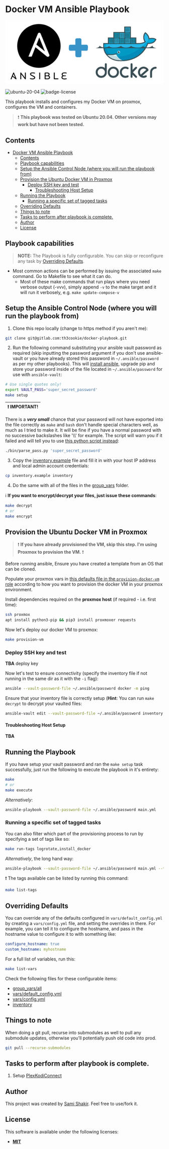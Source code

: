 # Docker VM Ansible Playbook

![Logo](files/logo.png)

![ubuntu-20-04]
![badge-license]

This playbook installs and configures my Docker VM on proxmox, configures the VM and containers.

> ❗ **This playbook was tested on Ubuntu 20.04. Other versions may work but have not been tested.**

## Contents

- [Docker VM Ansible Playbook](#docker-vm-ansible-playbook)
  - [Contents](#contents)
  - [Playbook capabilities](#playbook-capabilities)
  - [Setup the Ansible Control Node (where you will run the playbook from)](#setup-the-ansible-control-node-where-you-will-run-the-playbook-from)
  - [Provision the Ubuntu Docker VM in Proxmox](#provision-the-ubuntu-docker-vm-in-proxmox)
    - [Deploy SSH key and test](#deploy-ssh-key-and-test)
      - [Troubleshooting Host Setup](#troubleshooting-host-setup)
  - [Running the Playbook](#running-the-playbook)
    - [Running a specific set of tagged tasks](#running-a-specific-set-of-tagged-tasks)
  - [Overriding Defaults](#overriding-defaults)
  - [Things to note](#things-to-note)
  - [Tasks to perform after playbook is complete.](#tasks-to-perform-after-playbook-is-complete)
  - [Author](#author)
  - [License](#license)

## Playbook capabilities

> **NOTE:** The Playbook is fully configurable. You can skip or reconfigure any task by [Overriding Defaults](#overriding-defaults).

* Most common actions can be performed by issuing the associated `make` command. Go to Makefile to see what it can do.
  * Most of these make commands that run plays where you need verbose output (-vvv), simply append `-v` to the make target and it will run it verbosely, e.g. `make update-compose-v`

## Setup the Ansible Control Node (where you will run the playbook from)

1. Clone this repo locally (change to https method if you aren't me):

```bash
git clone git@gitlab.com:th3cookie/docker-playbook.git
```

2. Run the following command substituting your ansible vault password as required (skip inputting the password argument if you don't use ansible-vault or you have already stored this password in `~/.ansible/password` as per my other playbooks). This will [install ansible](https://docs.ansible.com/ansible/latest/installation_guide/index.html), upgrade pip and store your password inside of the file located in `~/.ansible/password` for use with `ansible-vault`:

```bash
# Use single quotes only!
export VAULT_PASS='super_secret_password'
make setup
```

| :exclamation:  IMPORTANT!  |
|----------------------------|

There is a ***very small*** chance that your password will not have exported into the file correctly as `make` and `bash` don't handle special characters well, as much as I tried to make it. It will be fine if you have a normal password with no successive backslashes like '\\\\' for example. The script will warn you if it failed and will tell you to use [this python script instead](./bin/parse_pass.py):

```bash
./bin/parse_pass.py 'super_secret_password'
```

3. Copy the [inventory.example](./inventory.example) file and fill it in with your host IP address and local admin account credentials:

```bash
cp inventory.example inventory
```

4. Do the same with all of the files in the [group_vars](./group_vars) folder.

:information_source: **If you want to encrypt/decrypt your files, just issue these commands**:

```bash
make decrypt
# or
make encrypt
```

## Provision the Ubuntu Docker VM in Proxmox

> ❗ **If you have already provisioned the VM, skip this step. I'm using Proxmox to provision the VM.** ❗

Before running ansible, Ensure you have created a template from an OS that can be cloned.

Populate your proxmox vars in [this defaults file in the `provision-docker-vm` role](roles/provision-docker-vm/defaults/main.yml) according to how you want to provision the docker VM in your proxmox environment.

Install dependencies required on the **proxmox host** (if required - i.e. first time):

```bash
ssh proxmox
apt install python3-pip && pip3 install proxmoxer requests
```

Now let's deploy our docker VM to proxmox:

```bash
make provision-vm
```

### Deploy SSH key and test

**TBA** deploy key

Now let's test to ensure connectivity (specify the inventory file if not running in the same dir as it with the `-i` flag):

```bash
ansible --vault-password-file ~/.ansible/password docker -m ping
```

Ensure that your inventory file is correctly setup (**Hint**: You can run `make decrypt` to decrypt your vaulted files:

```bash
ansible-vault edit --vault-password-file ~/.ansible/password inventory
```

#### Troubleshooting Host Setup

**TBA**

## Running the Playbook

If you have setup your vault password and ran the `make setup` task successfully, just run the following to execute the playbook in it's entirety:

```bash
make
# or
make execute
```

*Alternatively*:

```bash
ansible-playbook --vault-password-file ~/.ansible/password main.yml
```

### Running a specific set of tagged tasks

You can also filter which part of the provisioning process to run by specifying a set of tags like so:

```bash
make run-tags logrotate,install_docker
```

*Alternatively*, the long hand way:

```bash
ansible-playbook --vault-password-file ~/.ansible/password main.yml --tags "logrotate,install_docker"
```

❗ The tags available can be listed by running this command:

```bash
make list-tags
```

## Overriding Defaults

You can override any of the defaults configured in `vars/default_config.yml` by creating a `vars/config.yml` file, and setting the overrides in there. For example, you can tell it to configure the hostname, and pass in the hostname value to configure it to with something like:

```yaml
configure_hostname: true
custom_hostname: myhostname
```

For a full list of variables, run this:

```bash
make list-vars
```

Check the following files for these configurable items:
* [group_vars/all](group_vars/all)
* [vars/default_config.yml](vars/default_config.yml)
* [vars/config.yml](vars/config.yml)
* [inventory](inventory)

## Things to note

When doing a git pull, recurse into submodules as well to pull any submodule updates, otherwise you'll potentially push old code into prod.

```bash
git pull --recurse-submodules
```

## Tasks to perform after playbook is complete.

1. Setup [PlexKodiConnect](https://github.com/croneter/PlexKodiConnect/wiki/Installation#automatic-installation-highly-recommended)

## Author

This project was created by [Sami Shakir](https://www.linkedin.com/in/nabokih/). Feel free to use/fork it.

## License

This software is available under the following licenses:

* **[MIT](./LICENSE)**

[ubuntu-20-04]: https://img.shields.io/badge/OS-Ubuntu%2020.04-blue
[badge-license]: https://img.shields.io/badge/License-MIT-informational
